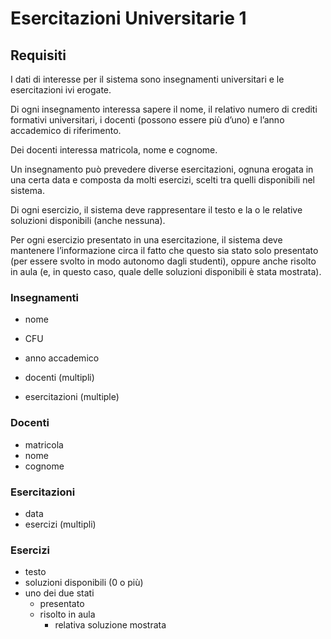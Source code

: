# Esercitazioni Universitarie 1

## Requisiti

I dati di interesse per il sistema sono insegnamenti universitari e le esercitazioni ivi erogate.

Di ogni insegnamento interessa sapere il nome, il relativo numero di crediti formativi universitari, i docenti (possono essere più d’uno) e l’anno accademico di riferimento. 

Dei docenti interessa matricola, nome e cognome.

Un insegnamento può prevedere diverse esercitazioni, ognuna erogata in una certa data e composta da molti esercizi, scelti tra quelli disponibili nel sistema.

Di ogni esercizio, il sistema deve rappresentare il testo e la o le relative soluzioni disponibili (anche nessuna). 

Per ogni esercizio presentato in una esercitazione, il sistema deve mantenere l’informazione circa il fatto che questo sia stato solo presentato (per essere svolto in modo autonomo dagli studenti), oppure anche risolto in aula (e, in questo caso, quale delle soluzioni disponibili è stata mostrata).

### Insegnamenti

- nome
- CFU
- anno accademico

- docenti (multipli)
- esercitazioni (multiple)

### Docenti

- matricola
- nome
- cognome

### Esercitazioni

- data
- esercizi (multipli)

### Esercizi

- testo
- soluzioni disponibili (0 o più)
- uno dei due stati
    - presentato
    - risolto in aula
        - relativa soluzione mostrata




